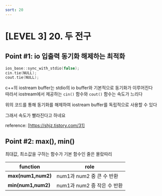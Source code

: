 ```yaml
---
sort: 20
---
```


# [LEVEL 3] 20. 두 전구


## Point #1: io 입출력 동기화 해제하는 최적화 

```c++
ios_base::sync_with_stdio(false);
cin.tie(NULL);
cout.tie(NULL);
```

c++의 iostream buffer는 stdio의 io buffer와 기본적으로 동기화가 이루어진다   
따라서 iostream에서 제공하는 ```cin()``` 함수와 ```cout()``` 함수는 속도가 느리다

위의 코드를 통해 동기화를 해제하여 iostream buffer를 독립적으로 사용할 수 있다

그래서 속도가 빨라진다고 하네요

reference: [https://shjz.tistory.com/31]
    
       
    
## Point #2: max(), min()

최대값, 최소값을 구하는 함수가 기본 함수인 줄은 몰랐따리   

| function            | role                         |
| -------             | --------                     |
| **max(num1,num2)**  | num1과 num2 중 큰 수 반환    |
| **min(num1,num2)**  | num1과 num2 중 작은 수 반환  |